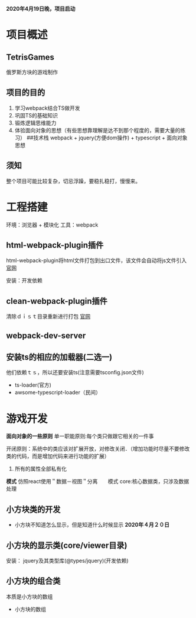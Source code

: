 **2020年4月19日晚，项目启动**
# 项目概述
## TetrisGames
俄罗斯方块的游戏制作
## 项目的目的
1. 学习webpack结合TS做开发
2. 巩固TS的基础知识
3. 锻炼逻辑思维能力
4. 体验面向对象的思想（有些思想靠理解是达不到那个程度的，需要大量的练习）
##技术栈
webpack + jquery(方便dom操作) + typescript + 面向对象思想
## 须知
整个项目可能比较复杂，切忌浮躁，要稳扎稳打，慢慢来。


# 工程搭建
环境：浏览器 + 模块化
工具：webpack
## html-webpack-plugin插件
html-webpack-plugin将html文件打包到出口文件，该文件会自动将js文件引入
[官网](https://www.npmjs.com/package/html-webpack-plugin)

安装：开发依赖

## clean-webpack-plugin插件
清除ｄｉｓｔ目录重新进行打包
[官网](npmjs.com/package/clean-webpack-plugin)
## webpack-dev-server
## 安装ts的相应的加载器(二选一)
他们依赖ｔｓ，所以还要安装ts(注意需要tsconfig.json文件)
- ts-loader(官方)
- awsome-typescript-loader（民间）

# 游戏开发
**面向对象的一些原则**
单一职能原则:每个类只做跟它相关的一件事

开闭原则：系统中的类应该对扩展开放，对修改关闭．（增加功能时尽量不要修改类的代码，而是增加代码来进行功能的扩展）

1. 所有的属性全部私有化


**模式**
仿照react使用＂数据－视图＂分离　　模式
core:核心数据类，只涉及数据处理
## 小方块类的开发
- 小方块不知道怎么显示，但是知道什么时候显示
**2020年４月２０日**
## 小方块的显示类(core/viewer目录)

安装：
jquery及其类型库(@types/jquery)(开发依赖)
## 小方块的组合类
本质是小方块的数组
- 小方块的数组


